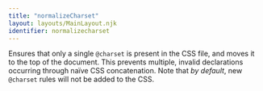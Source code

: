 ```yaml
---
title: "normalizeCharset"
layout: layouts/MainLayout.njk
identifier: normalizecharset
---
```


<!-- This file was automatically generated. -->


Ensures that only a single `@charset` is present in the CSS file, and moves it
to the top of the document. This prevents multiple, invalid declarations
occurring through naïve CSS concatenation. Note that *by default*, new
`@charset` rules will not be added to the CSS.
